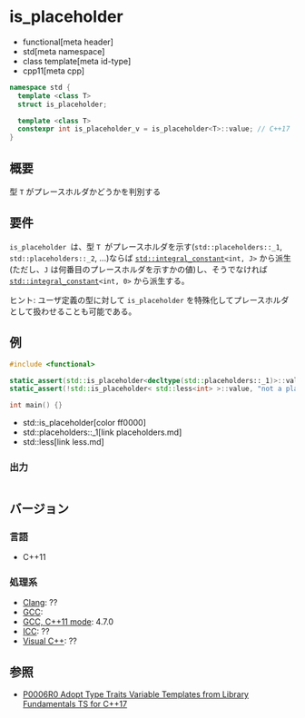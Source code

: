 # is_placeholder
* functional[meta header]
* std[meta namespace]
* class template[meta id-type]
* cpp11[meta cpp]

```cpp
namespace std {
  template <class T>
  struct is_placeholder;

  template <class T>
  constexpr int is_placeholder_v = is_placeholder<T>::value; // C++17
}
```

## 概要
型 `T` がプレースホルダかどうかを判別する

## 要件
`is_placeholder `は、型 `T `がプレースホルダを示す(`std::placeholders::_1`, `std::placeholders::_2`, ...)ならば [`std::integral_constant`](/reference/type_traits/integral_constant.md)`<int, J>` から派生(ただし、`J` は何番目のプレースホルダを示すかの値)し、そうでなければ [`std::integral_constant`](/reference/type_traits/integral_constant.md)`<int, 0>` から派生する。

ヒント: ユーザ定義の型に対して `is_placeholder` を特殊化してプレースホルダとして扱わせることも可能である。

## 例
```cpp
#include <functional>

static_assert(std::is_placeholder<decltype(std::placeholders::_1)>::value, "a placeholder");
static_assert(!std::is_placeholder< std::less<int> >::value, "not a placeholder");

int main() {}
```
* std::is_placeholder[color ff0000]
* std::placeholders::_1[link placeholders.md]
* std::less[link less.md]

### 出力
```
```

## バージョン
### 言語
- C++11


### 処理系
- [Clang](/implementation.md#clang): ??
- [GCC](/implementation.md#gcc):
- [GCC, C++11 mode](/implementation.md#gcc): 4.7.0
- [ICC](/implementation.md#icc): ??
- [Visual C++](/implementation.md#visual_cpp): ??


## 参照
- [P0006R0 Adopt Type Traits Variable Templates from Library Fundamentals TS for C++17](http://www.open-std.org/jtc1/sc22/wg21/docs/papers/2015/p0006r0.html)
